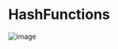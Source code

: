 # HashFunctions
![image](https://upload.wikimedia.org/wikipedia/commons/thumb/e/e2/SHA-1.svg/800px-SHA-1.svg.png)
